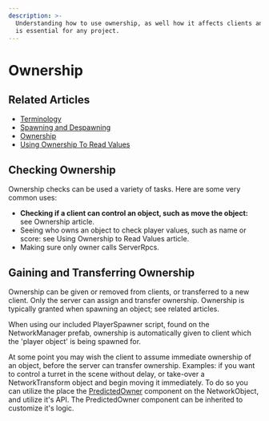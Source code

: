 ```yaml
---
description: >-
  Understanding how to use ownership, as well how it affects clients and server
  is essential for any project.
---
```


# Ownership

## Related Articles

* [Terminology](../../general/terminology/)
* [Spawning and Despawning](../spawning/)
* [Ownership](../ownership/)
* [Using Ownership To Read Values](../ownership/using-ownership-to-read-values.md)

## Checking Ownership

Ownership checks can be used a variety of tasks. Here are some very common uses:

* **Checking if a client can control an object, such as move the object:** see Ownership article.
* Seeing who owns an object to check player values, such as name or score: see Using Ownership to Read Values article.
* Making sure only owner calls ServerRpcs.

## Gaining and Transferring Ownership

&#x20;Ownership can be given or removed from clients, or transferred to a new client. Only the server can assign and transfer ownership. Ownership is typically granted when spawning an object; see related articles.&#x20;

When using our included PlayerSpawner script, found on the NetworkManager prefab, ownership is automatically given to client which the 'player object' is being spawned for.

At some point you may wish the client to assume immediate ownership of an object, before the server can transfer ownership. Examples: if you want to control a turret in the scene without delay, or take-over a NetworkTransform object and begin moving it immediately. To do so you can utilize the place the [PredictedOwner](../components/prediction/predictedowner.md) component on the NetworkObject, and utilize it's API. The PredictedOwner component can be inherited to customize it's logic.
